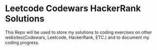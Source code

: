 # Leetcode Codewars HackerRank Solutions
This Repo will be used to store my solutions to coding exercises on other websites(Codewars, Leetcode, HackerRank, ETC.) and to document my coding progress. 

